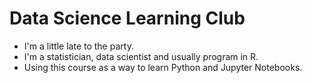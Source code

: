 # Data Science Learning Club

* I'm a little late to the party. 
* I'm a statistician, data scientist and usually program in R.
* Using this course as a way to learn Python and Jupyter Notebooks.